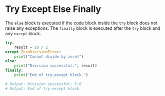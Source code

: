 # Try Except Else Finally

The `else` block is executed if the code block inside the `try` block does not raise any exceptions. The `finally` block is executed after the `try` block and any `except` block.

```python
try:
    result = 10 / 2
except ZeroDivisionError:
    print("Cannot divide by zero!")
else:
    print("Division successful:", result)
finally:
    print("End of try-except block.")

# Output: Division successful: 5.0
# Output: End of try-except block.
```